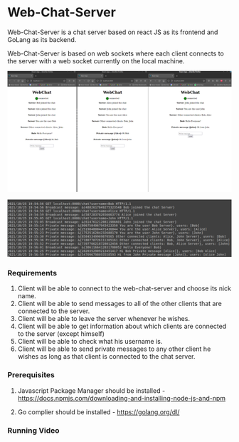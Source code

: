 # Web-Chat-Server

Web-Chat-Server is a chat server based on react JS as its frontend and GoLang 
as its backend. 

Web-Chat-Server is based on web sockets where each client connects to the server with 
a web socket currently on the local machine. 

![](images/Web-Chat-Server-Example.png)

![](images/Web-Chat-Server-Server-Logs.png)

### Requirements 

1) Client will be able to connect to the web-chat-server and choose its nick name.
2) Client will be able to send messages to all of the other clients that are connected to the server.
3) Client will be able to leave the server whenever he wishes.
4) Client will be able to get information about which clients are connected to the server (except himself)
5) Client will be able to check what his username is.
6) Client will be able to send private messages to any other client he wishes as long as that client is connected to the chat server.

### Prerequisites

1) Javascript Package Manager should be installed - 
https://docs.npmjs.com/downloading-and-installing-node-js-and-npm

2) Go complier should be installed - https://golang.org/dl/

### Running Video
